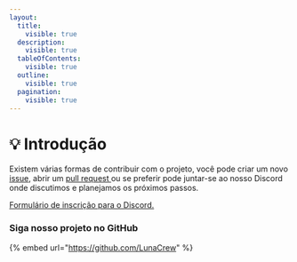 ```yaml
---
layout:
  title:
    visible: true
  description:
    visible: true
  tableOfContents:
    visible: true
  outline:
    visible: true
  pagination:
    visible: true
---
```


# 💡 Introdução

Existem várias formas de contribuir com o projeto, você pode criar um novo [issue](https://github.com/LunaCrew/luna-app-backend/issues), abrir um [pull request ](https://github.com/LunaCrew/luna-app-backend/pulls)ou se preferir pode juntar-se ao nosso Discord onde discutimos e planejamos os próximos passos.

[Formulário de inscrição para o Discord.](https://forms.gle/XUKHWB4tXdf46ZGG6)

### Siga nosso projeto no GitHub

{% embed url="https://github.com/LunaCrew" %}

